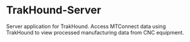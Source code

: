 # TrakHound-Server
Server application for TrakHound. Access MTConnect data using TrakHound to view processed manufacturing data from CNC equipment.
